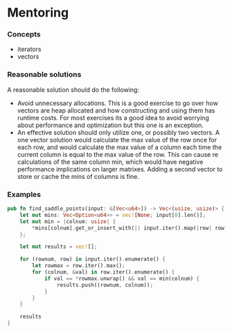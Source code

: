 # Mentoring

### Concepts

- iterators
- vectors

### Reasonable solutions

A reasonable solution should do the following:

- Avoid unnecessary allocations. This is a good exercise to go over how vectors
  are heap allocated and how constructing and using them has runtime costs.
  For most exercises its a good idea to avoid worrying about performance and
  optimization but this one is an exception.
- An effective solution should only utilize one, or possibly two vectors. A one
  vector solution would calculate the max value of the row once for each row,
  and would calculate the max value of a column each time the current column is
  equal to the max value of the row. This can cause re calculations of the same
  column min, which would have negative performance implications on larger
  matrixes. Adding a second vector to store or cache the mins of columns is
  fine.

### Examples

```rust
pub fn find_saddle_points(input: &[Vec<u64>]) -> Vec<(usize, usize)> {
    let mut mins: Vec<Option<u64>> = vec![None; input[0].len()];
    let mut min = |colnum: usize| {
        *mins[colnum].get_or_insert_with(|| input.iter().map(|row| row[colnum]).min().unwrap())
    };

    let mut results = vec![];

    for (rownum, row) in input.iter().enumerate() {
        let rowmax = row.iter().max();
        for (colnum, &val) in row.iter().enumerate() {
            if val == *rowmax.unwrap() && val == min(colnum) {
                results.push((rownum, colnum));
            }
        }
    }

    results
}
```
